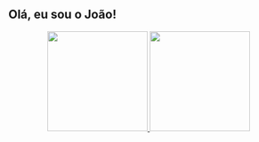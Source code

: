 ## Olá, eu sou o João!
<div align="center">
  <a href="https://github.com/joaopnk">
  <img height="180em" src="https://github-readme-stats.vercel.app/api?username=joaopnk&show_icons=true&theme=midnight-purple&include_all_commits=true&count_private=true">
  <img height="180em" src="https://github-readme-stats.vercel.app/api/top-langs/?username=joaopnk&layout=demo&langs_count=7&theme=nightowl"/>
</div>
